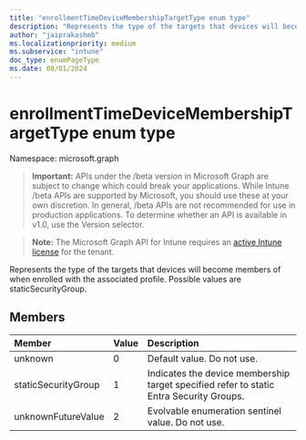 ```yaml
---
title: "enrollmentTimeDeviceMembershipTargetType enum type"
description: "Represents the type of the targets that devices will become members of when enrolled with the associated profile. Possible values are staticSecurityGroup."
author: "jaiprakashmb"
ms.localizationpriority: medium
ms.subservice: "intune"
doc_type: enumPageType
ms.date: 08/01/2024
---
```


# enrollmentTimeDeviceMembershipTargetType enum type

Namespace: microsoft.graph
> **Important:** APIs under the /beta version in Microsoft Graph are subject to change which could break your applications. While Intune /beta APIs are supported by Microsoft, you should use these at your own discretion. In general, /beta APIs are not recommended for use in production applications. To determine whether an API is available in v1.0, use the Version selector.

> **Note:** The Microsoft Graph API for Intune requires an [active Intune license](https://go.microsoft.com/fwlink/?linkid=839381) for the tenant.


Represents the type of the targets that devices will become members of when enrolled with the associated profile. Possible values are staticSecurityGroup.

## Members
|Member|Value|Description|
|:---|:---|:---|
|unknown|0|Default value. Do not use.|
|staticSecurityGroup|1|Indicates the device membership target specified refer to static Entra Security Groups.|
|unknownFutureValue|2|Evolvable enumeration sentinel value. Do not use.|
